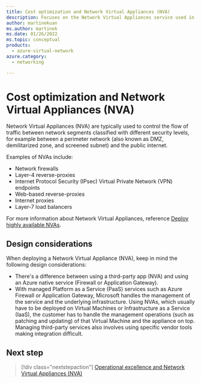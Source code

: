 ```yaml
---
title: Cost optimization and Network Virtual Appliances (NVA)
description: Focuses on the Network Virtual Appliances service used in the Networking solution to provide design considerations related to Cost optimization.
author: martinekuan
ms.author: martinek
ms.date: 01/26/2022
ms.topic: conceptual
products:
  - azure-virtual-network
azure.category:
  - networking

---
```


# Cost optimization and Network Virtual Appliances (NVA)

Network Virtual Appliances (NVA) are typically used to control the flow of traffic between network segments classified with different security levels, for example between a perimeter network (also known as DMZ, demilitarized zone, and screened subnet) and the public internet.

Examples of NVAs include:

- Network firewalls
- Layer-4 reverse-proxies
- Internet Protocol Security (IPsec) Virtual Private Network (VPN) endpoints
- Web-based reverse-proxies
- Internet proxies
- Layer-7 load balancers

For more information about Network Virtual Appliances, reference [Deploy highly available NVAs](/azure/architecture/reference-architectures/dmz/nva-ha?tabs=cli).

## Design considerations

When deploying a Network Virtual Appliance (NVA), keep in mind the following design considerations:

- There's a difference between using a third-party app (NVA) and using an Azure native service (Firewall or Application Gateway).
- With managed Platform as a Service (PaaS) services such as Azure Firewall or Application Gateway, Microsoft handles the management of the service and the underlying infrastructure. Using NVAs, which usually have to be deployed on Virtual Machines or Infrastructure as a Service (IaaS), the customer has to handle the management operations (such as patching and updating) of that Virtual Machine and the appliance on top. Managing third-party services also involves using specific vendor tools making integration difficult.

## Next step

> [!div class="nextstepaction"]
> [Operational excellence and Network Virtual Appliances (NVA)](operational-excellence.md)

